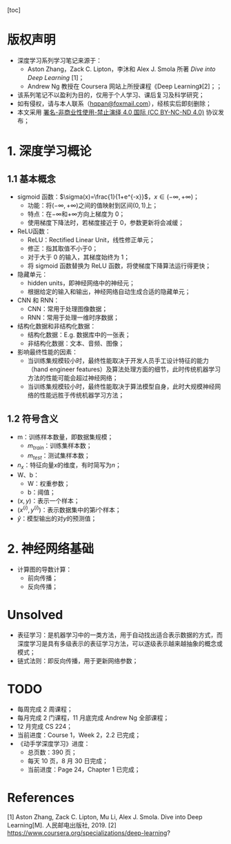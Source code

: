 [toc]

# 版权声明

- 深度学习系列学习笔记来源于：
  - Aston Zhang，Zack C. Lipton，李沐和 Alex J. Smola 所著 *Dive into Deep Learning* [1]；
  - Andrew Ng 教授在 Coursera 网站上所授课程《Deep Learning》[2]；；
- 该系列笔记不以盈利为目的，仅用于个人学习、课后复习及科学研究；
- 如有侵权，请与本人联系（hqpan@foxmail.com），经核实后即刻删除；
- 本文采用 [署名-非商业性使用-禁止演绎 4.0 国际 (CC BY-NC-ND 4.0)](https://creativecommons.org/licenses/by-nc-nd/4.0/deed.zh) 协议发布；

# 1. 深度学习概论

## 1.1 基本概念

- sigmoid 函数：$\sigma(x)=\frac{1}{1+e^{-x}}$，$x\in(-\infty,+\infty)$；
  - 功能：将$(-\infty,+\infty)$之间的值映射到区间$(0,1)$上；
  - 特点：在$-\infty$和$+\infty$方向上梯度为 0；
  - 使用梯度下降法时，若梯度接近于 0，参数更新将会减缓；
- ReLU函数：
  - ReLU：Rectified Linear Unit，线性修正单元；
  - 修正：指其取值不小于0；
  - 对于大于 0 的输入，其梯度始终为 1；
  - 将 sigmoid 函数替换为 ReLU 函数，将使梯度下降算法运行得更快；
- 隐藏单元：
  - hidden units，即神经网络中的神经元；
  - 根据给定的输入和输出，神经网络自动生成合适的隐藏单元；
- CNN 和 RNN：
  - CNN：常用于处理图像数据；
  - RNN：常用于处理一维时序数据；
- 结构化数据和非结构化数据：
  - 结构化数据：E.g. 数据库中的一张表；
  - 非结构化数据：文本、音频、图像；
- 影响最终性能的因素：
  - 当训练集规模较小时，最终性能取决于开发人员手工设计特征的能力（hand engineer features）及算法处理方面的细节，此时传统机器学习方法的性能可能会超过神经网络；
  - 当训练集规模较小时，最终性能取决于算法模型自身，此时大规模神经网络的性能远胜于传统机器学习方法；

## 1.2 符号含义

- m：训练样本数量，即数据集规模；
  - $m_{train}$：训练集样本数；
  - $m_{test}$：测试集样本数；
- $n_x$：特征向量$x$的维度，有时简写为$n$；
- W、b：
  - W：权重参数；
  - b：阈值；
- $(x,y)$：表示一个样本；
- $(x^{(i)},y^{(i)})$：表示数据集中的第$i$个样本；
- $\widehat{y}$：模型输出的对$y$的预测值；

# 2. 神经网络基础

- 计算图的导数计算：
  - 前向传播；
  - 反向传播；

# Unsolved
- 表征学习：是机器学习中的一类方法，用于自动找出适合表示数据的方式，而深度学习是具有多级表示的表征学习方法，可以逐级表示越来越抽象的概念或模式；
- 链式法则：即反向传播，用于更新网络参数；

# TODO

- 每周完成 2 周课程；
- 每月完成 2 门课程，11 月底完成 Andrew Ng 全部课程；
- 12 月完成 CS 224；
- 当前进度：Course 1，Week 2，2.2 已完成；
- 《动手学深度学习》进度：	
  - 总页数：390 页；
  - 每天 10 页，8 月 30 日完成；
  - 当前进度：Page 24，Chapter 1 已完成；

# References

[1] Aston Zhang, Zack C. Lipton, Mu Li, Alex J. Smola. Dive into Deep Learning[M]. 人民邮电出版社, 2019. 
[2] https://www.coursera.org/specializations/deep-learning?